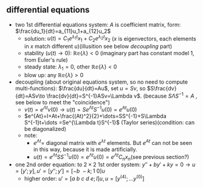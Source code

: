 ## differential equations
- two 1st differential equations system: $A$ is coefficient matrix, form: $\frac{du_1}{dt}=a_{11}u_1+a_{12}u_2$
    - solution: $u(t)=C_1e^{\lambda _1t}x_1+C_2e^{\lambda _2t}x_2$ ($x$ is eigenvectors, each elements in $x$ match different $u$)(illusition see below *decoupling* part)
    - stability ($u(t)\to 0$): $\mathbb{Re}\{\lambda \} <0$ (imaginary part has constant model 1, from Euler's rule)
    - steady state: $\lambda _1=0$, other $\mathbb{Re}\{\lambda \} <0$
    - blow up: any $\mathbb{Re}\{\lambda \} >0$
- decoupling (about original equations system, so no need to compute multi-functions): $\frac{du}{dt}=Au$, set $u=Sv$, so $S\frac{dv}{dt}=ASv\to \frac{dv}{dt}=S^{-1}ASv=\Lambda v$. (because $S\Lambda S^{-1}=A$ , see below to meet the "coincidence")
    - $v(t)=e^{\Lambda t}v(0)\to u(t)=Se^{\Lambda t}S^{-1}u(0)=e^{At}u(0)$
    - $e^{At}=I+At+\frac{(At)^2}{2}+\dots=SS^{-1}+S\Lambda S^{-1}t+\dots =Se^{\Lambda t}S^{-1}$ (Taylor series)(condition: can be diagonalized)
    - note:
        - $e^{\Lambda t}=$ diagonal matrix with $e^{\lambda t}$ elements. But $e^{At}$ can not be seen in this way, because it is made artificially.
        - $u(t)=e^{\Lambda t}SS^{-1}u(0)=e^{\Lambda t}u(0)=e^{\Lambda t}C_nx_n$(see previous section?)
- one 2nd order equation: to $2\times 2$ 1st order system: $y''+by'+ky=0\to u=[y';y],u'=[y'';y']=[-b\ -k;1\ 0]u$
    - higher order: $u'=[a\ b\ c\ d\ e;I]u,u=[y^{(4)};\dots y^{(0)}]$
